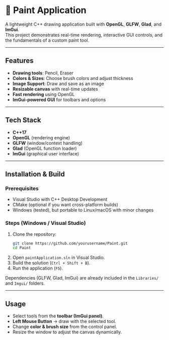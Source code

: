 # 🎨 Paint Application

A lightweight C++ drawing application built with **OpenGL**, **GLFW**, **Glad**, and **ImGui**.  
This project demonstrates real-time rendering, interactive GUI controls, and the fundamentals of a custom paint tool.

---

## Features
- **Drawing tools**: Pencil, Eraser   
- **Colors & Sizes**: Choose brush colors and adjust thickness  
- **Image Support**: Draw and save as an image   
- **Resizable canvas** with real-time updates  
- **Fast rendering** using OpenGL  
- **ImGui-powered GUI** for toolbars and options  

---

## Tech Stack
- **C++17**  
- **OpenGL** (rendering engine)  
- **GLFW** (window/context handling)  
- **Glad** (OpenGL function loader)  
- **ImGui** (graphical user interface)  

---

## Installation & Build

### Prerequisites
- Visual Studio with C++ Desktop Development  
- CMake (optional if you want cross-platform builds)  
- Windows (tested), but portable to Linux/macOS with minor changes  

### Steps (Windows / Visual Studio)
1. Clone the repository:
   ```bash
   git clone https://github.com/yourusername/Paint.git
   cd Paint
   ```
2. Open `paintApplication.sln` in Visual Studio.  
3. Build the solution (`Ctrl + Shift + B`).  
4. Run the application (`F5`).  

Dependencies (GLFW, Glad, ImGui) are already included in the `Libraries/` and `Imgui/` folders.  

---

## Usage
- Select tools from the **toolbar (ImGui panel)**.  
- **Left Mouse Button** → draw with the selected tool.    
- Change **color & brush size** from the control panel.  
- Resize the window to adjust the canvas dynamically.
